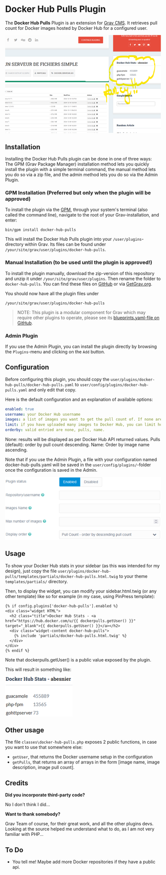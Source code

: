 # Docker Hub Pulls Plugin

The **Docker Hub Pulls** Plugin is an extension for [Grav CMS](https://github.com/getgrav/grav). It retrieves pull count for Docker images hosted by Docker Hub for a configured user.


![Fancy!!](img/fancy.png)

## Installation

Installing the Docker Hub Pulls plugin can be done in one of three ways: The GPM (Grav Package Manager) installation method lets you quickly install the plugin with a simple terminal command, the manual method lets you do so via a zip file, and the admin method lets you do so via the Admin Plugin.

### GPM Installation (Preferred but only when the plugin will be approved)

To install the plugin via the [GPM](https://learn.getgrav.org/cli-console/grav-cli-gpm), through your system's terminal (also called the command line), navigate to the root of your Grav-installation, and enter:

    bin/gpm install docker-hub-pulls

This will install the Docker Hub Pulls plugin into your `/user/plugins`-directory within Grav. Its files can be found under `/your/site/grav/user/plugins/docker-hub-pulls`.

### Manual Installation (to be used until the plugin is approved!)

To install the plugin manually, download the zip-version of this repository and unzip it under `/your/site/grav/user/plugins`. Then rename the folder to `docker-hub-pulls`. You can find these files on [GitHub](https://github.com//grav-plugin-docker-hub-pulls) or via [GetGrav.org](https://getgrav.org/downloads/plugins).

You should now have all the plugin files under

    /your/site/grav/user/plugins/docker-hub-pulls
	
> NOTE: This plugin is a modular component for Grav which may require other plugins to operate, please see its [blueprints.yaml-file on GitHub](https://github.com//grav-plugin-docker-hub-pulls/blob/main/blueprints.yaml).

### Admin Plugin

If you use the Admin Plugin, you can install the plugin directly by browsing the `Plugins`-menu and clicking on the `Add` button.

## Configuration

Before configuring this plugin, you should copy the `user/plugins/docker-hub-pulls/docker-hub-pulls.yaml` to `user/config/plugins/docker-hub-pulls.yaml` and only edit that copy.

Here is the default configuration and an explanation of available options:

```yaml
enabled: true
username: your Docker Hub username
images: a list of images you want to get the pull count of. If none are specified, all your images will be retrieved from the Docker Hub api.
limit: if you have uploaded many images to Docker Hub, you can limit how many images you will get the pull count of (note that the list of images will be 100% depend on Docker Hub API)
orderby: valid entried are none, pulls, name. 
```
None: results will be displayed as per Docker Hub API returned values. Pulls (default): order by pull count descending. Name: Order by image name ascending.

Note that if you use the Admin Plugin, a file with your configuration named docker-hub-pulls.yaml will be saved in the `user/config/plugins/`-folder once the configuration is saved in the Admin.

![Admin PLugin](img/configuration.png)

## Usage

To show your Docker Hub stats in your sidebar (as this was intended for my design), just copy the file `user/plugins/docker-hub-pulls/templates/partials/docker-hub-pulls.html.twig` to your theme `templates/partials/` directory.

Then, to display the widget, you can modify your sidebar.html.twig (or any other template) like so for example (in my case, using PinPress template):

```
{% if config.plugins['docker-hub-pulls'].enabled %}
<div class="widget HTML">
  <h2 class="title">Docker Hub Stats - <a href="https://hub.docker.com/u/{{ dockerpulls.getUser() }}" target="_blank">{{ dockerpulls.getUser() }}</a></h2>
  <div class="widget-content docker-hub-pulls">
    {% include 'partials/docker-hub-pulls.html.twig' %}
  </div>
</div>
{% endif %}
```

Note that dockerpulls.getUser() is a public value exposed by the plugin.

This will result in something like:

![Sample](img/sample_sidebar.png)

## Other usage

The file `classes\docker-hub-pulls.php` exposes 2 public functions, in case you want to use that somewhere else:
 - `getUser`, that returns the Docker username setup in the configuration
 - `getPulls`, that returns an array of arrays in the form [image name, image description, image pull count].

## Credits

**Did you incorporate third-party code?**

No I don't think I did...

**Want to thank somebody?**

Grav Team of course, for their great work, and all the other plugins devs. Looking at the source helped me understand what to do, as I am not very familiar with PHP...

## To Do

- You tell me! Maybe add more Docker repositories if they have a public api.

